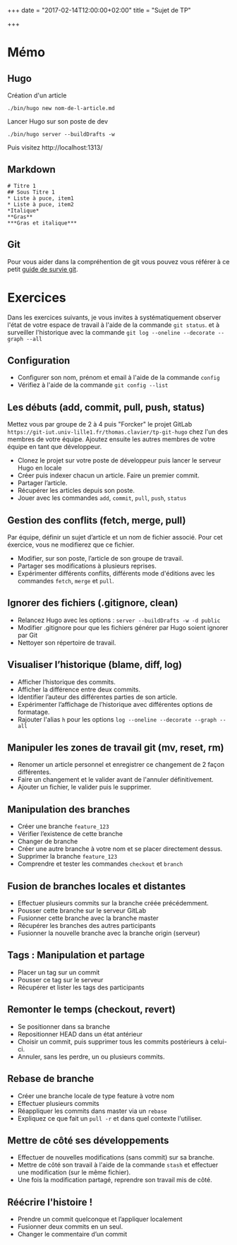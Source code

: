 +++
date = "2017-02-14T12:00:00+02:00"
title = "Sujet de TP"

+++

# Mémo

## Hugo

Création d'un article

    ./bin/hugo new nom-de-l-article.md

Lancer Hugo sur son poste de dev

    ./bin/hugo server --buildDrafts -w

Puis visitez http://localhost:1313/

## Markdown

    # Titre 1
    ## Sous Titre 1
    * Liste à puce, item1
    * Liste à puce, item2
    *Italique*
    **Gras**
    ***Gras et italique***

## Git

Pour vous aider dans la compréhention de git vous pouvez vous référer à ce petit [guide de survie git](https://github.com/tclavier/memo-git/).

# Exercices

Dans les exercices suivants, je vous invites à systématiquement observer l'état de votre espace de travail à l'aide de la commande `git status`. et à surveiller l'historique avec la commande `git log --oneline --decorate --graph --all`

## Configuration

* Configurer son nom, prénom et email à l'aide de la commande `config`
* Vérifiez à l'aide de la commande `git config --list`

## Les débuts (add, commit, pull, push, status)

Mettez vous par groupe de 2 à 4 puis "Forcker" le projet GitLab `https://git-iut.univ-lille1.fr/thomas.clavier/tp-git-hugo` chez l'un des membres de votre équipe. Ajoutez ensuite les autres membres de votre équipe en tant que développeur.

* Clonez le projet sur votre poste de développeur puis lancer le serveur Hugo en locale
* Créer puis indexer chacun un article. Faire un premier commit.
* Partager l’article.
* Récupérer les articles depuis son poste.
* Jouer avec les commandes `add`, `commit`, `pull`, `push`, `status`

## Gestion des conflits (fetch, merge, pull)

Par équipe, définir un sujet d’article et un nom de fichier associé. Pour cet éxercice, vous ne modifierez que ce fichier.

* Modifier, sur son poste, l’article de son groupe de travail.
* Partager ses modifications à plusieurs reprises.
* Expérimenter différents conflits, différents mode d'éditions avec les commandes `fetch`, `merge` et `pull`.

## Ignorer des fichiers (.gitignore, clean)

* Relancez Hugo avec les options : `server --buildDrafts -w -d public`
* Modifier .gitignore pour que les fichiers générer par Hugo soient ignorer par Git
* Nettoyer son répertoire de travail.

## Visualiser l’historique (blame, diff, log)

* Afficher l’historique des commits.
* Afficher la différence entre deux commits.
* Identifier l’auteur des différentes parties de son article.
* Expérimenter l’affichage de l’historique avec différentes options de formatage.
* Rajouter l'alias `h` pour les options `log --oneline --decorate --graph --all`

## Manipuler les zones de travail git (mv, reset, rm)

* Renomer un article personnel et enregistrer ce changement de 2 façon différentes.
* Faire un changement et le valider avant de l'annuler définitivement.
* Ajouter un fichier, le valider puis le supprimer.

## Manipulation des branches

* Créer une branche `feature_123`
* Vérifier l’existence de cette branche
* Changer de branche
* Créer une autre branche à votre nom et se placer directement dessus.
* Supprimer la branche `feature_123`
* Comprendre et tester les commandes `checkout` et `branch`

## Fusion de branches locales et distantes

* Effectuer plusieurs commits sur la branche créée précédemment.
* Pousser cette branche sur le serveur GitLab
* Fusionner cette branche avec la branche master
* Récupérer les branches des autres participants
* Fusionner la nouvelle branche avec la branche origin (serveur)

## Tags : Manipulation et partage

* Placer un tag sur un commit
* Pousser ce tag sur le serveur
* Récupérer et lister les tags des participants

## Remonter le temps (checkout, revert)

* Se positionner dans sa branche
* Repositionner HEAD dans un état antérieur
* Choisir un commit, puis supprimer tous les commits postérieurs à celui-ci.
* Annuler, sans les perdre, un ou plusieurs commits.

## Rebase de branche

* Créer une branche locale de type feature à votre nom
* Effectuer plusieurs commits
* Réappliquer les commits dans master via un `rebase`
* Expliquez ce que fait un `pull -r` et dans quel contexte l'utiliser.

## Mettre de côté ses développements

* Effectuer de nouvelles modifications (sans commit) sur sa branche.
* Mettre de côté son travail à l'aide de la commande `stash` et effectuer une modification (sur le même fichier).
* Une fois la modification partagé, reprendre son travail mis de côté.

## Réécrire l'histoire !

 * Prendre un commit quelconque et l’appliquer localement
 * Fusionner deux commits en un seul.
 * Changer le commentaire d’un commit
